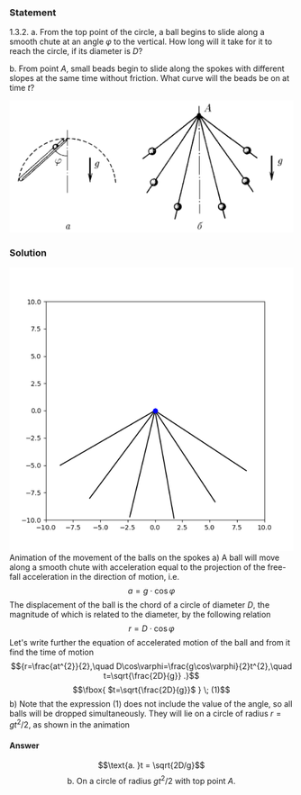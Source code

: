 ###  Statement 

$1.3.2.$ a. From the top point of the circle, a ball begins to slide along a smooth chute at an angle $\varphi$ to the vertical. How long will it take for it to reach the circle, if its diameter is $D$? 

b. From point $A$, small beads begin to slide along the spokes with different slopes at the same time without friction. What curve will the beads be on at time $t$? 

![ For problem 1.3.2 |1139x531, 59%](../../img/1.3.2/statement.png)

### Solution

![ Animation of the movement of the balls on the spokes |600x600, 59%](../../img/1.3.2/animation.gif)  Animation of the movement of the balls on the spokes  a) A ball will move along a smooth chute with acceleration equal to the projection of the free-fall acceleration in the direction of motion, i.e. $$a = g \cdot\cos{\varphi }$$ The displacement of the ball is the chord of a circle of diameter $D$, the magnitude of which is related to the diameter, by the following relation $$r = D \cdot\cos{\varphi }$$ Let's write further the equation of accelerated motion of the ball and from it find the time of motion $${r=\frac{at^{2}}{2},\quad D\cos\varphi=\frac{g\cos\varphi}{2}t^{2},\quad t=\sqrt{\frac{2D}{g}} .}$$ $$\fbox{ $t=\sqrt{\frac{2D}{g}}$ } \; (1)$$ b) Note that the expression $(1)$ does not include the value of the angle, so all balls will be dropped simultaneously. They will lie on a circle of radius $r = g t^2/2$, as shown in the animation 

#### Answer

$$\text{a. }t = \sqrt{2D/g}$$ $$\text{b. On a circle of radius }gt^{2}/2\text{ with top point }A.$$ 
